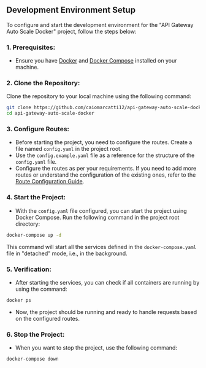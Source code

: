 ## Development Environment Setup

To configure and start the development environment for the "API Gateway Auto Scale Docker" project, follow the steps below:

### 1. Prerequisites:
- Ensure you have [Docker](https://www.docker.com/get-started) and [Docker Compose](https://docs.docker.com/compose/install/) installed on your machine.

### 2. Clone the Repository:
Clone the repository to your local machine using the following command:
```bash
git clone https://github.com/caiomarcatti12/api-gateway-auto-scale-docker.git
cd api-gateway-auto-scale-docker
```

### 3. Configure Routes:
- Before starting the project, you need to configure the routes. Create a file named `config.yaml` in the project root.
- Use the `config.example.yaml` file as a reference for the structure of the `config.yaml` file.
- Configure the routes as per your requirements. If you need to add more routes or understand the configuration of the existing ones, refer to the [Route Configuration Guide](route_configuration.md).

### 4. Start the Project:
- With the `config.yaml` file configured, you can start the project using Docker Compose. Run the following command in the project root directory:
```bash
docker-compose up -d
```
This command will start all the services defined in the `docker-compose.yaml` file in "detached" mode, i.e., in the background.

### 5. Verification:
- After starting the services, you can check if all containers are running by using the command:
```bash
docker ps
```
- Now, the project should be running and ready to handle requests based on the configured routes.

### 6. Stop the Project:
- When you want to stop the project, use the following command:
```bash
docker-compose down
```

